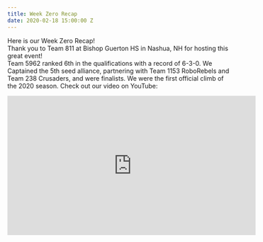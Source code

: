 ```yaml
---
title: Week Zero Recap
date: 2020-02-18 15:00:00 Z
---
```


Here is our Week Zero Recap! <br>
Thank you to Team 811 at Bishop Guerton HS in Nashua, NH for hosting this great event!<br>
Team 5962 ranked 6th in the qualifications with a record of 6-3-0. We Captained the 5th seed alliance, partnering with Team 1153 RoboRebels and Team 238 Crusaders, and were finalists. We were the first official climb of the 2020 season. Check out our video on YouTube: 

<iframe width="560" height="315" src="https://www.youtube.com/watch?v=ERoQG-y5-Bk&feature=youtu.be" frameborder="0" allow="accelerometer; autoplay; encrypted-media; gyroscope; picture-in-picture" allowfullscreen></iframe>